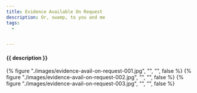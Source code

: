 ```yaml
---
title: Evidence Available On Request
description: Or, swamp, to you and me
tags:
  - 


---
```


<h4 class="subTitle">{{ description }}</h4>

{% figure "./images/evidence-avail-on-request-001.jpg", "", "", false %}
{% figure "./images/evidence-avail-on-request-002.jpg", "", "", false %}
{% figure "./images/evidence-avail-on-request-003.jpg", "", "", false %}




